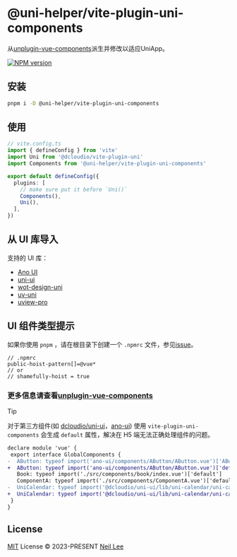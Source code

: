 # @uni-helper/vite-plugin-uni-components

从[unplugin-vue-components](https://github.com/antfu/unplugin-vue-components)派生并修改以适应UniApp。

<a href="https://www.npmjs.com/package/@uni-helper/vite-plugin-uni-components"><img src="https://img.shields.io/npm/v/@uni-helper/vite-plugin-uni-components" alt="NPM version"></a></p>

## 安装

```bash
pnpm i -D @uni-helper/vite-plugin-uni-components
```

## 使用

```ts
// vite.config.ts
import { defineConfig } from 'vite'
import Uni from '@dcloudio/vite-plugin-uni'
import Components from '@uni-helper/vite-plugin-uni-components'

export default defineConfig({
  plugins: [
    // make sure put it before `Uni()`
    Components(),
    Uni(),
  ],
})
```

## 从 UI 库导入

支持的 UI 库：

- [Ano UI](./packages/core/src/_resolvers/ano-ui.ts)
- [uni-ui](./packages/core/src/_resolvers/uni-ui.ts)
- [wot-design-uni](./packages/core/src/_resolvers/wot-design-uni.ts)
- [uv-uni](./packages/core/src/_resolvers/uv-uni.ts)
- [uview-pro](./packages/core/src/_resolvers/uview-pro.ts)

## UI 组件类型提示

如果你使用 `pnpm` ，请在根目录下创建一个 `.npmrc` 文件，参见[issue](https://github.com/antfu/unplugin-vue-components/issues/389)。

```
// .npmrc
public-hoist-pattern[]=@vue*
// or
// shamefully-hoist = true
```

### 更多信息请查看[unplugin-vue-components](https://github.com/antfu/unplugin-vue-components#installation)

> [!TIP]
> 对于第三方组件(如 [dcloudio/uni-ui](https://github.com/dcloudio/uni-ui)，[ano-ui](https://github.com/ano-ui/ano-ui)) 使用 `vite-plugin-uni-components` 会生成 `default` 属性，解决在 H5 端无法正确处理组件的问题。
>```diff
>declare module 'vue' {
>  export interface GlobalComponents {
>-  AButton: typeof import('ano-ui/components/AButton/AButton.vue')['AButton']
>+  AButton: typeof import('ano-ui/components/AButton/AButton.vue')['default']
>    Book: typeof import('./src/components/book/index.vue')['default']
>    ComponentA: typeof import('./src/components/ComponentA.vue')['default']
>-  UniCalendar: typeof import('@dcloudio/uni-ui/lib/uni-calendar/uni-calendar.vue')['UniCalendar']
>+  UniCalendar: typeof import('@dcloudio/uni-ui/lib/uni-calendar/uni-calendar.vue')['default']
>  }
>}
>```

## License

[MIT](./LICENSE) License &copy; 2023-PRESENT [Neil Lee](https://github.com/zguolee)
